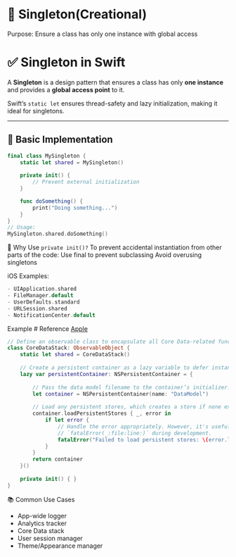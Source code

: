 # 💍 Singleton(Creational)
Purpose: Ensure a class has only one instance with global access
# ✅ Singleton in Swift

A **Singleton** is a design pattern that ensures a class has only **one instance** and provides a **global access point** to it.

Swift’s `static let` ensures thread-safety and lazy initialization, making it ideal for singletons.

---
## 🧩 Basic Implementation

```swift
final class MySingleton {
    static let shared = MySingleton()
    
    private init() {
        // Prevent external initialization
    }

    func doSomething() {
        print("Doing something...")
    }
}
// Usage:
MySingleton.shared.doSomething()

````
🔐 Why Use `private init()?`
To prevent accidental instantiation from other parts of the code:
Use final to prevent subclassing	Avoid overusing singletons

iOS Examples:

```swift
- UIApplication.shared 
- FileManager.default
- UserDefaults.standard
- URLSession.shared
- NotificationCenter.default
````

Example #
Reference [Apple](https://developer.apple.com/documentation/coredata/setting-up-a-core-data-stack)
```swift
// Define an observable class to encapsulate all Core Data-related functionality.
class CoreDataStack: ObservableObject {
    static let shared = CoreDataStack()
    
    // Create a persistent container as a lazy variable to defer instantiation until its first use.
    lazy var persistentContainer: NSPersistentContainer = {
        
        // Pass the data model filename to the container’s initializer.
        let container = NSPersistentContainer(name: "DataModel")
        
        // Load any persistent stores, which creates a store if none exists.
        container.loadPersistentStores { _, error in
            if let error {
                // Handle the error appropriately. However, it's useful to use
                // `fatalError(_:file:line:)` during development.
                fatalError("Failed to load persistent stores: \(error.localizedDescription)")
            }
        }
        return container
    }()
        
    private init() { }
}
````

📚 Common Use Cases
- App-wide logger
- Analytics tracker
- Core Data stack
- User session manager
- Theme/Appearance manager
